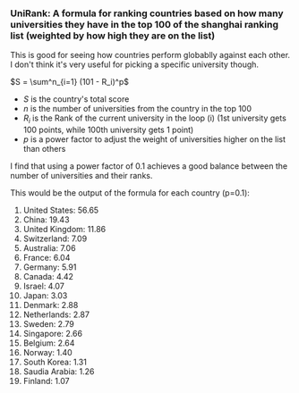 ### UniRank: A formula for ranking countries based on how many universities they have in the top 100 of the shanghai ranking list (weighted by how high they are on the list)

This is good for seeing how countries perform globablly against each other. I don't think it's very useful for picking a specific university though.

$S = \sum^n_{i=1} (101 - R_i)^p$
- $S$ is the country's total score
- $n$ is the number of universities from the country in the top 100
- $R_i$ is the Rank of the current university in the loop (i) (1st university gets 100 points, while 100th university gets 1 point)
- $p$ is a power factor to adjust the weight of universities higher on the list than others

I find that using a power factor of 0.1 achieves a good balance between the number of universities and their ranks.

This would be the output of the formula for each country (p=0.1):

1. United States: 56.65
2. China: 19.43
3. United Kingdom: 11.86
4. Switzerland: 7.09
5. Australia: 7.06
6. France: 6.04
7. Germany: 5.91
8. Canada: 4.42
9. Israel: 4.07
10. Japan: 3.03
11. Denmark: 2.88
12. Netherlands: 2.87
13. Sweden: 2.79
14. Singapore: 2.66
15. Belgium: 2.64
16. Norway: 1.40
17. South Korea: 1.31
18. Saudia Arabia: 1.26
19. Finland: 1.07